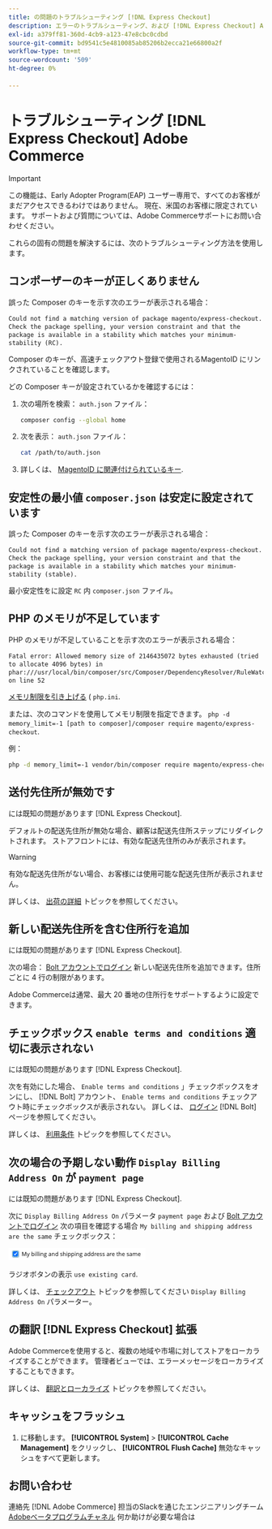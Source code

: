 ```yaml
---
title: の問題のトラブルシューティング [!DNL Express Checkout]
description: エラーのトラブルシューティング、および [!DNL Express Checkout] Adobe Commerce拡張機能の場合
exl-id: a379ff81-360d-4cb9-a123-47e8cbc0cdbd
source-git-commit: bd9541c5e4810085ab85206b2ecca21e66800a2f
workflow-type: tm+mt
source-wordcount: '509'
ht-degree: 0%

---
```


# トラブルシューティング [!DNL Express Checkout] Adobe Commerce

>[!IMPORTANT]
>
> この機能は、Early Adopter Program(EAP) ユーザー専用で、すべてのお客様がまだアクセスできるわけではありません。 現在、米国のお客様に限定されています。 サポートおよび質問については、Adobe Commerceサポートにお問い合わせください。

これらの固有の問題を解決するには、次のトラブルシューティング方法を使用します。

## コンポーザーのキーが正しくありません

誤った Composer のキーを示す次のエラーが表示される場合：

```terminal
Could not find a matching version of package magento/express-checkout. Check the package spelling, your version constraint and that the package is available in a stability which matches your minimum-stability (RC).
```

Composer のキーが、高速チェックアウト登録で使用されるMagentoID にリンクされていることを確認します。

どの Composer キーが設定されているかを確認するには：

1. 次の場所を検索： `auth.json` ファイル：

   ```bash
   composer config --global home
   ```

1. 次を表示： `auth.json` ファイル：

   ```bash
   cat /path/to/auth.json
   ```

1. 詳しくは、 [MagentoID に関連付けられているキー](https://devdocs.magento.com/guides/v2.4/install-gde/prereq/connect-auth.html).

## 安定性の最小値 `composer.json` は安定に設定されています

誤った Composer のキーを示す次のエラーが表示される場合：

```terminal
Could not find a matching version of package magento/express-checkout. Check the package spelling, your version constraint and that the package is available in a stability which matches your minimum-stability (stable).
```

最小安定性をに設定 `RC` 内 `composer.json` ファイル。

## PHP のメモリが不足しています

PHP のメモリが不足していることを示す次のエラーが表示される場合：

```terminal
Fatal error: Allowed memory size of 2146435072 bytes exhausted (tried to allocate 4096 bytes) in phar:///usr/local/bin/composer/src/Composer/DependencyResolver/RuleWatchGraph.php on line 52
```

[メモリ制限を引き上げる](https://devdocs.magento.com/cloud/project/magento-app-php-ini.html#increase-php-memory-limit) ( `php.ini`.

または、次のコマンドを使用してメモリ制限を指定できます。 `php -d memory_limit=-1 [path to composer]/composer require magento/express-checkout`.

例：

```bash
php -d memory_limit=-1 vendor/bin/composer require magento/express-checkout
```

## 送付先住所が無効です

には既知の問題があります [!DNL Express Checkout].

デフォルトの配送先住所が無効な場合、顧客は配送先住所ステップにリダイレクトされます。 ストアフロントには、有効な配送先住所のみが表示されます。

>[!WARNING]
>
> 有効な配送先住所がない場合、お客様には使用可能な配送先住所が表示されません。

詳しくは、 [出荷の詳細](../express-checkout/shipping-details.md) トピックを参照してください。

## 新しい配送先住所を含む住所行を追加

には既知の問題があります [!DNL Express Checkout].

次の場合： [Bolt アカウントでログイン](https://help.bolt.com/shoppers/guides/checkout/log-in/) 新しい配送先住所を追加できます。住所ごとに 4 行の制限があります。

Adobe Commerceは通常、最大 20 番地の住所行をサポートするように設定できます。

## チェックボックス `enable terms and conditions` 適切に表示されない

には既知の問題があります [!DNL Express Checkout].

次を有効にした場合、 `Enable terms and conditions` 」チェックボックスをオンにし、 [!DNL Bolt] アカウント、 `Enable terms and conditions` チェックアウト時にチェックボックスが表示されない。 詳しくは、 [ログイン](https://help.bolt.com/shoppers/account/login-dashboard/) [!DNL Bolt] ページを参照してください。

詳しくは、 [利用条件](https://docs.magento.com/user-guide/sales/terms-and-conditions.html) トピックを参照してください。

## 次の場合の予期しない動作 `Display Billing Address On` が `payment page`

には既知の問題があります [!DNL Express Checkout].

次に `Display Billing Address On` パラメータ `payment page` および [Bolt アカウントでログイン](https://help.bolt.com/shoppers/guides/checkout/log-in/) 次の項目を確認する場合 `My billing and shipping address are the same` チェックボックス：

![同じアドレス](assets/checked-address.png)

ラジオボタンの表示 `use existing card`.

詳しくは、 [チェックアウト](https://docs.magento.com/user-guide/configuration/sales/checkout.html) トピックを参照してください `Display Billing Address On` パラメーター。

## の翻訳 [!DNL Express Checkout] 拡張

Adobe Commerceを使用すると、複数の地域や市場に対してストアをローカライズすることができます。 管理者ビューでは、エラーメッセージをローカライズすることもできます。

詳しくは、 [翻訳とローカライズ](https://devdocs.magento.com/guides/v2.4/frontend-dev-guide/translations/xlate.html) トピックを参照してください。

## キャッシュをフラッシュ

1. に移動します。 **[!UICONTROL System]** > **[!UICONTROL Cache Management]** をクリックし、 **[!UICONTROL Flush Cache]** 無効なキャッシュをすべて更新します。

## お問い合わせ

連絡先 [!DNL Adobe Commerce] 担当のSlackを通じたエンジニアリングチーム [Adobeベータプログラムチャネル](http://adobe-beta-programs.slack.com/) 何か助けが必要な場合は
